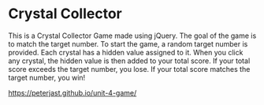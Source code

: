 # Crystal Collector
This is a Crystal Collector Game made using jQuery.
The goal of the game is to match the target number.
To start the game, a random target number is provided.
Each crystal has a hidden value assigned to it.
When you click any crystal, the hidden value is then added to your total score. 
If your total score exceeds the target number, you lose.
If your total score matches the target number, you win!

https://peterjast.github.io/unit-4-game/
